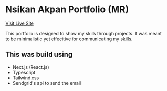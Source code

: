 # Nsikan Akpan Portfolio (MR)

[Visit Live Site](https://nsikan-portfolio.vercel.app/)

This portfolio is designed to show my skills through projects. It was meant to be minimalistic yet effecitive for communicating my skills.

## This was build using

- Next.js (React.js)
- Typescript
- Tailwind.css
- Sendgrid's api to send the email
